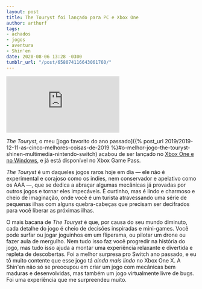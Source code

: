 ```yaml
---
layout: post
title: The Touryst foi lançado para PC e Xbox One
author: arthurf
tags:
- achados
- jogos
- aventura
- Shin'en
date: 2020-08-06 13:28 -0300
tumblr_url: "/post/658074116643061760/"
---
```

<iframe src="https://www.youtube.com/embed/Ir2MnrPvO8Y" frameborder="0" allow="accelerometer; autoplay; encrypted-media; gyroscope; picture-in-picture" allowfullscreen></iframe>

*The Touryst*, o meu [jogo favorito do ano passado]({% post_url 2019/2019-12-11-as-cinco-melhores-coisas-de-2019 %}#o-melhor-jogo-the-touryst-shinen-multimedia-nintendo-switch) acabou de ser lançado no [Xbox One e no Windows](http://microsoft.com/en-us/p/the-touryst/9n9w1jk1x5qj), e já está disponível no Xbox Game Pass.

*The Touryst* é um daqueles jogos raros hoje em dia — ele não é experimental e corajoso como os indies, nem conservador e apelativo como os AAA —, que se dedica a abraçar algumas mecânicas já provadas por outros jogos e tornar eles impecáveis. É curtinho, mas é lindo e charmoso e cheio de imaginação, onde você é um turista atravessando uma série de pequenas ilhas com alguns quebra-cabeças que precisam ser decifrados para você liberar as próximas ilhas.

O mais bacana de *The Touryst* é que, por causa do seu mundo diminuto, cada detalhe do jogo é cheio de decisões inspiradas e mini-games. Você pode surfar ou jogar joguinhos em um fliperama, ou pilotar um drone ou fazer aula de mergulho. Nem tudo isso faz você progredir na história do jogo, mas tudo isso ajuda a montar uma experiência relaxante e divertida e repleta de descobertas. Foi a melhor surpresa pro Switch ano passado, e eu tô muito contente que esse jogo tá *ainda mais lindo* no Xbox One X. A Shin'en não só se preocupou em criar um jogo com mecânicas bem maduras e desenvolvidas, mas também um jogo virtualmente livre de bugs. Foi uma experiência que me surpreendeu muito.
